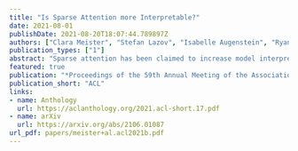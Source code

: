 ```yaml
---
title: "Is Sparse Attention more Interpretable?"
date: 2021-08-01
publishDate: 2021-08-20T18:07:44.789897Z
authors: ["Clara Meister", "Stefan Lazov", "Isabelle Augenstein", "Ryan Cotterell"]
publication_types: ["1"]
abstract: "Sparse attention has been claimed to increase model interpretability under the assumption that it highlights influential inputs. Yet the attention distribution is typically over representations internal to the model rather than the inputs themselves, suggesting this assumption may not have merit. We build on the recent work exploring the interpretability of attention; we design a set of experiments to help us understand how sparsity affects our ability to use attention as an explainability tool. On three text classification tasks, we verify that only a weak relationship between inputs and co-indexed intermediate representations exists -- under sparse attention and otherwise. Further, we do not find any plausible mappings from sparse attention distributions to a sparse set of influential inputs through other avenues. Rather, we observe in this setting that inducing sparsity may make it less plausible that attention can be used as a tool for understanding model behavior."
featured: true
publication: "*Proceedings of the 59th Annual Meeting of the Association for Computational Linguistics and the 10th International Joint Conference on Natural Language Processing (Volume 2: Short Papers)*"
publication_short: "ACL"
links:
- name: Anthology
  url: https://aclanthology.org/2021.acl-short.17.pdf
- name: arXiv
  url: https://arxiv.org/abs/2106.01087
url_pdf: papers/meister+al.acl2021b.pdf
---
```


